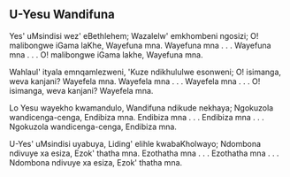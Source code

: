 ## U-Yesu Wandifuna

Yes' uMsindisi wez' eBethlehem;
Wazalelw' emkhombeni ngosizi;
O! malibongwe iGama laKhe, Wayefuna mna.
Wayefuna mna . . . Wayefuna mna . . .
O! malibongwe iGama lakhe, Wayefuna mna.

Wahlaul' ityala emnqamlezweni,
'Kuze ndikhululwe esonweni;
O! isimanga, weva kanjani? Wayefela mna.
Wayefela mna . . . Wayefela mna . . .
O! isimanga, weva kanjani? Wayefela mna.

Lo Yesu wayekho kwamandulo,
Wandifuna ndikude nekhaya;
Ngokuzola wandicenga-cenga, Endibiza mna.
Endibiza mna . . . Endibiza mna . . .
Ngokuzola wandicenga-cenga, Endibiza mna.

U-Yes' uMsindisi uyabuya,
Liding' elihle kwabaKholwayo;
Ndombona ndivuye xa esiza, Ezok' thatha mna.
Ezothatha mna . . . Ezothatha mna . . .
Ndombona ndivuye xa esiza, Ezok' thatha mna.

